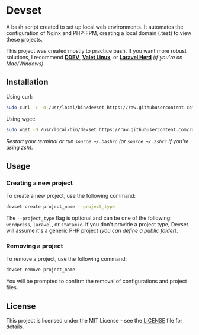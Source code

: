 # Devset

A bash script created to set up local web environments. It automates the configuration of Nginx and PHP-FPM, creating a local domain (.test) to view these projects.

This project was created mostly to practice bash. If you want more robust solutions, I recommend **[DDEV](https://ddev.com/)**, **[Valet Linux](https://github.com/cpriego/valet-linux)**, or **[Laravel Herd](https://herd.laravel.com/)** *(if you're on Mac/Windows)*.

## Installation

Using curl:
```bash
sudo curl -L -o /usr/local/bin/devset https://raw.githubusercontent.com/rodrigomantoan/devset/main/devset.sh && sudo chmod +x /usr/local/bin/devset
```

Using wget:
```bash
sudo wget -O /usr/local/bin/devset https://raw.githubusercontent.com/rodrigomantoan/devset/main/devset.sh && sudo chmod +x /usr/local/bin/devset
```

*Restart your terminal or run `source ~/.bashrc` (or `source ~/.zshrc` if you're using zsh).*

## Usage

### Creating a new project

To create a new project, use the following command:

```bash
devset create project_name --project_type
```

The `--project_type` flag is optional and can be one of the following: `wordpress`, `laravel`, or `statamic`. 
If you don't provide a project type, Devset will assume it's a generic PHP project _(you can define a public folder)_.

### Removing a project

To remove a project, use the following command:

```bash
devset remove project_name
```

You will be prompted to confirm the removal of configurations and project files.

## License

This project is licensed under the MIT License - see the [LICENSE](LICENSE) file for details.